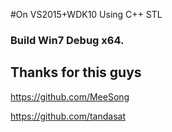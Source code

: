 #On VS2015+WDK10 Using C++ STL

### Build Win7 Debug x64.

## Thanks for this guys

https://github.com/MeeSong

https://github.com/tandasat
